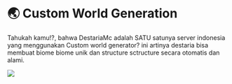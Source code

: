 # 🌏 Custom World Generation

Tahukah kamu!?, bahwa DestariaMc adalah SATU satunya server indonesia yang menggunakan Custom world generator? ini artinya destaria bisa membuat biome biome unik dan structure sctructure secara otomatis dan alami.

![](../../.gitbook/assets/spaces\_QWdkjnipGggPOMXlCr0R\_uploads\_git-blob-6c71dbe4056e2a9a297cf359dc7d931aa6b0d5eb\_2023-01-31\_19.webp)
